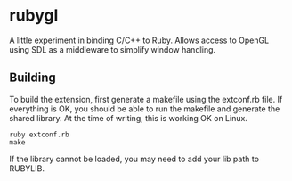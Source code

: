 rubygl
======

A little experiment in binding C/C++ to Ruby. Allows access to OpenGL using SDL as a middleware to simplify window handling.

Building
------

To build the extension, first generate a makefile using the extconf.rb file. If everything is OK, you should be able to run the makefile and generate the shared library. At the time of writing, this is working OK on Linux.

```
ruby extconf.rb
make
```

If the library cannot be loaded, you may need to add your lib path to RUBYLIB.


